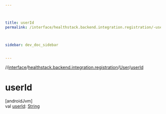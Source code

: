 ```yaml
---



title: userId
permalink: /interface/healthstack.backend.integration.registration/-user/user-id.html



sidebar: dev_doc_sidebar


---
```




//[interface](/bi_interface.html)/[healthstack.backend.integration.registration](../index.html)/[User](index.html)/[userId](user-id.html)



# userId



[androidJvm]\
val [userId](user-id.html): [String](https://kotlinlang.org/api/latest/jvm/stdlib/kotlin/-string/index.html)






